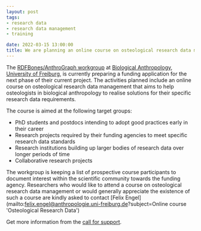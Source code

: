 ```yaml
---
layout: post
tags:
- research data
- research data management 
- training

date: 2022-03-15 13:00:00
title: We are planning an online course on osteological research data management
---
```


The [RDFBones/AnthroGraph workgroup](https://rdfbones.github.io/) at [Biological Anthropology](https://www.uniklinik-freiburg.de/anthropology.html), [University of Freiburg](https://uni-freiburg.de/en/), is currently preparing a funding application for the next phase of their current project. The activities planned include an online course on osteological research data management that aims to help osteologists in biological anthropology to realise solutions for their specific research data requirements.

The course is aimed at the following target groups:

* PhD students and postdocs intending to adopt good practices early in their career
* Research projects required by their funding agencies to meet specific research data standards
* Research institutions building up larger bodies of research data over longer periods of time
* Collaborative research projects

The workgroup is keeping a list of prospective course participants to document interest within the scientific community towards the funding agency. Researchers who would like to attend a course on osteological research data management or would generally appreciate the existence of such a course are kindly asked to contact [Felix Engel](mailto:felix.engel@anthropologie.uni-freiburg.de?subject=Online course 'Osteological Research Data')

Get more information from the [call for support](../resources/documents/OsteologicalResearchData_CourseSupportCall.pdf).
